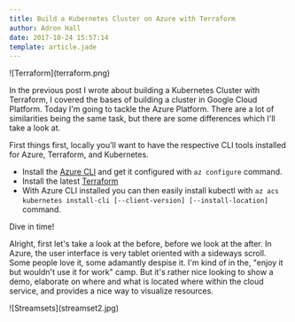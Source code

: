 ```yaml
---
title: Build a Kubernetes Cluster on Azure with Terraform
author: Adron Hall
date: 2017-10-24 15:57:14
template: article.jade
---
```

<div class="image float-right">
    ![Terraform](terraform.png)
</div>

In the previous post I wrote about building a Kubernetes Cluster with Terraform, I covered the bases of building a cluster in Google Cloud Platform. Today I'm going to tackle the Azure Platform. There are a lot of similarities being the same task, but there are some differences which I'll take a look at.

First things first, locally you’ll want to have the respective CLI tools installed for Azure, Terraform, and Kubernetes.

<span class="more"></span>

* Install the [Azure CLI](https://docs.microsoft.com/en-us/cli/azure/install-azure-cli?view=azure-cli-latest) and get it configured with `az configure` command.
* Install the latest [Terraform](https://www.terraform.io/intro/getting-started/install.html)
* With Azure CLI installed you can then easily install kubectl with `az acs kubernetes install-cli [--client-version] [--install-location]` command.

Dive in time!

Alright, first let's take a look at the before, before we look at the after. In Azure, the user interface is very tablet oriented with a sideways scroll. Some people love it, some adamantly despise it. I'm kind of in the, "enjoy it but wouldn't use it for work" camp. But it's rather nice looking to show a demo, elaborate on where and what is located where within the cloud service, and provides a nice way to visualize resources.






<div class="image float-right">
    ![Streamsets](streamset2.jpg)
</div>
